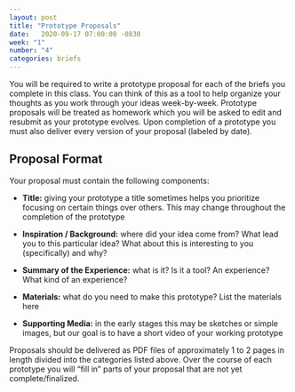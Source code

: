 ```yaml
---
layout: post
title: "Prototype Proposals"
date:   2020-09-17 07:00:00 -0830
week: "1"
number: "4"
categories: briefs
---
```


You will be required to write a prototype proposal for each of the briefs you complete in this class. You can think of this as a tool to help organize your thoughts as you work through your ideas week-by-week. Prototype proposals will be treated as homework which you will be asked to edit and resubmit as your prototype evolves. Upon completion of a prototype you must also deliver every version of your proposal (labeled by date).

## Proposal Format

Your proposal must contain the following components:

* **Title:** giving your prototype a title sometimes helps you prioritize focusing on certain things over others. This may change throughout the completion of the prototype

* **Inspiration / Background:** where did your idea come from? What lead you to this particular idea? What about this is interesting to you (specifically) and why?

* **Summary of the Experience:** what is it? Is it a tool? An experience? What kind of an experience?

* **Materials:** what do you need to make this prototype? List the materials here

* **Supporting Media:** in the early stages this may be sketches or simple images, but our goal is to have a short video of your working prototype


Proposals should be delivered as PDF files of approximately 1 to 2 pages in length divided into the categories listed above. Over the course of each prototype you will “fill in” parts of your proposal that are not yet complete/finalized.
